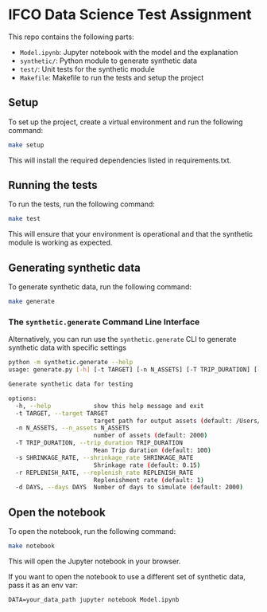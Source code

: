 # IFCO Data Science Test Assignment

This repo contains the following parts:
- `Model.ipynb`: Jupyter notebook with the model and the explanation
- `synthetic/`: Python module to generate synthetic data
- `test/`: Unit tests for the synthetic module
- `Makefile`: Makefile to run the tests and setup the project

## Setup

To set up the project, create a virtual environment and
run the following command:

```sh
make setup
```
This will install the required dependencies listed in requirements.txt.

## Running the tests
To run the tests, run the following command:
```sh
make test
```
This will ensure that your environment is operational and that the synthetic module is working as expected.

## Generating synthetic data
To generate synthetic data, run the following command:
```sh
make generate
```

### The `synthetic.generate` Command Line Interface
Alternatively, you can run use the `synthetic.generate` CLI to generate synthetic data with specific settings
```sh
python -m synthetic.generate --help
usage: generate.py [-h] [-t TARGET] [-n N_ASSETS] [-T TRIP_DURATION] [-s SHRINKAGE_RATE] [-r REPLENISH_RATE] [-d DAYS]

Generate synthetic data for testing

options:
  -h, --help            show this help message and exit
  -t TARGET, --target TARGET
                        target path for output assets (default: /Users/amonras/Projects/IFCO-ds-test/data)
  -n N_ASSETS, --n_assets N_ASSETS
                        number of assets (default: 2000)
  -T TRIP_DURATION, --trip_duration TRIP_DURATION
                        Mean Trip duration (default: 100)
  -s SHRINKAGE_RATE, --shrinkage_rate SHRINKAGE_RATE
                        Shrinkage rate (default: 0.15)
  -r REPLENISH_RATE, --replenish_rate REPLENISH_RATE
                        Replenishment rate (default: 1)
  -d DAYS, --days DAYS  Number of days to simulate (default: 2000)
```

## Open the notebook
To open the notebook, run the following command:
```sh
make notebook
```

This will open the Jupyter notebook in your browser.

If you want to open the notebook to use a different set of synthetic data, pass it as an env var:
```
DATA=your_data_path jupyter notebook Model.ipynb
```

